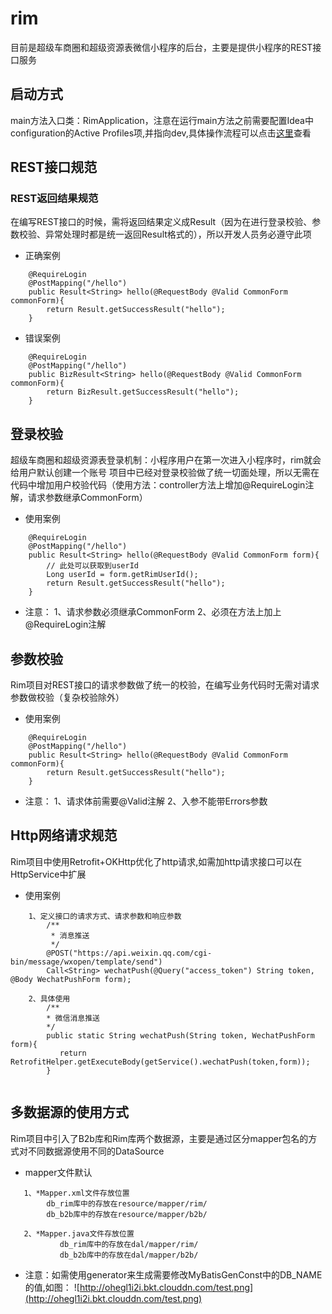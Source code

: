 # rim
目前是超级车商圈和超级资源表微信小程序的后台，主要是提供小程序的REST接口服务

## 启动方式
main方法入口类：RimApplication，注意在运行main方法之前需要配置Idea中configuration的Active Profiles项,并指向dev,具体操作流程可以点击[这里](http://ohegl1i2i.bkt.clouddn.com/%E5%9B%BE%E7%89%87.png)查看

## REST接口规范
### REST返回结果规范
在编写REST接口的时候，需将返回结果定义成Result（因为在进行登录校验、参数校验、异常处理时都是统一返回Result格式的），所以开发人员务必遵守此项
* 正确案例
```
    @RequireLogin
    @PostMapping("/hello")
    public Result<String> hello(@RequestBody @Valid CommonForm commonForm){
        return Result.getSuccessResult("hello");
    }

```
* 错误案例
```
    @RequireLogin
    @PostMapping("/hello")
    public BizResult<String> hello(@RequestBody @Valid CommonForm commonForm){
        return BizResult.getSuccessResult("hello");
    }

```

## 登录校验
超级车商圈和超级资源表登录机制：小程序用户在第一次进入小程序时，rim就会给用户默认创建一个账号
项目中已经对登录校验做了统一切面处理，所以无需在代码中增加用户校验代码（使用方法：controller方法上增加@RequireLogin注解，请求参数继承CommonForm）
* 使用案例
```
    @RequireLogin
    @PostMapping("/hello")
    public Result<String> hello(@RequestBody @Valid CommonForm form){
        // 此处可以获取到userId
        Long userId = form.getRimUserId();
        return Result.getSuccessResult("hello");
    }

```
* 注意：
1、请求参数必须继承CommonForm
2、必须在方法上加上@RequireLogin注解
 
## 参数校验
Rim项目对REST接口的请求参数做了统一的校验，在编写业务代码时无需对请求参数做校验（复杂校验除外）
* 使用案例
```
    @RequireLogin
    @PostMapping("/hello")
    public Result<String> hello(@RequestBody @Valid CommonForm commonForm){
        return Result.getSuccessResult("hello");
    }

```
* 注意：
1、请求体前需要@Valid注解
2、入参不能带Errors参数

## Http网络请求规范
Rim项目中使用Retrofit+OKHttp优化了http请求,如需加http请求接口可以在HttpService中扩展
* 使用案例
```
    1、定义接口的请求方式、请求参数和响应参数
        /**
         * 消息推送
         */
        @POST("https://api.weixin.qq.com/cgi-bin/message/wxopen/template/send")
        Call<String> wechatPush(@Query("access_token") String token, @Body WechatPushForm form);
    
    2、具体使用
        /**
        * 微信消息推送
        */
        public static String wechatPush(String token, WechatPushForm form){
           return RetrofitHelper.getExecuteBody(getService().wechatPush(token,form));
        }
    
```

## 多数据源的使用方式
Rim项目中引入了B2b库和Rim库两个数据源，主要是通过区分mapper包名的方式对不同数据源使用不同的DataSource
* mapper文件默认
```
   1、*Mapper.xml文件存放位置
        db_rim库中的存放在resource/mapper/rim/
        db_b2b库中的存放在resource/mapper/b2b/
   
   2、*Mapper.java文件存放位置
           db_rim库中的存放在dal/mapper/rim/
           db_b2b库中的存放在dal/mapper/b2b/
```
* 注意：如需使用generator来生成需要修改MyBatisGenConst中的DB_NAME的值,如图：
![http://ohegl1i2i.bkt.clouddn.com/test.png](http://ohegl1i2i.bkt.clouddn.com/test.png)


